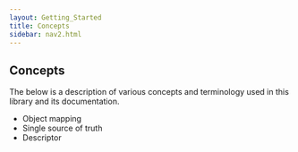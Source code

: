 ```yaml
---
layout: Getting_Started
title: Concepts
sidebar: nav2.html
---
```


## Concepts

The below is a description of various concepts and terminology used in this library and its documentation.

* Object mapping
* Single source of truth
* Descriptor